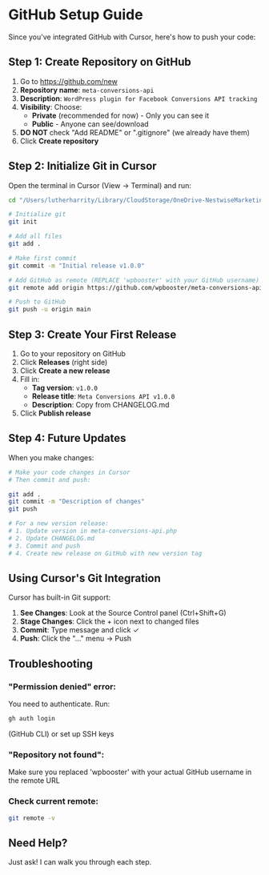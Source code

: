 # GitHub Setup Guide

Since you've integrated GitHub with Cursor, here's how to push your code:

## Step 1: Create Repository on GitHub

1. Go to https://github.com/new
2. **Repository name**: `meta-conversions-api`
3. **Description**: `WordPress plugin for Facebook Conversions API tracking`
4. **Visibility**: Choose:
   - **Private** (recommended for now) - Only you can see it
   - **Public** - Anyone can see/download
5. **DO NOT** check "Add README" or ".gitignore" (we already have them)
6. Click **Create repository**

## Step 2: Initialize Git in Cursor

Open the terminal in Cursor (View → Terminal) and run:

```bash
cd "/Users/lutherharrity/Library/CloudStorage/OneDrive-NestwiseMarketingPartners/Dev/Meta Conversions API"

# Initialize git
git init

# Add all files
git add .

# Make first commit
git commit -m "Initial release v1.0.0"

# Add GitHub as remote (REPLACE 'wpbooster' with your GitHub username)
git remote add origin https://github.com/wpbooster/meta-conversions-api.git

# Push to GitHub
git push -u origin main
```

## Step 3: Create Your First Release

1. Go to your repository on GitHub
2. Click **Releases** (right side)
3. Click **Create a new release**
4. Fill in:
   - **Tag version**: `v1.0.0`
   - **Release title**: `Meta Conversions API v1.0.0`
   - **Description**: Copy from CHANGELOG.md
5. Click **Publish release**

## Step 4: Future Updates

When you make changes:

```bash
# Make your code changes in Cursor
# Then commit and push:

git add .
git commit -m "Description of changes"
git push

# For a new version release:
# 1. Update version in meta-conversions-api.php
# 2. Update CHANGELOG.md
# 3. Commit and push
# 4. Create new release on GitHub with new version tag
```

## Using Cursor's Git Integration

Cursor has built-in Git support:

1. **See Changes**: Look at the Source Control panel (Ctrl+Shift+G)
2. **Stage Changes**: Click the + icon next to changed files
3. **Commit**: Type message and click ✓
4. **Push**: Click the "..." menu → Push

## Troubleshooting

### "Permission denied" error:
You need to authenticate. Run:
```bash
gh auth login
```
(GitHub CLI) or set up SSH keys

### "Repository not found":
Make sure you replaced 'wpbooster' with your actual GitHub username in the remote URL

### Check current remote:
```bash
git remote -v
```

## Need Help?

Just ask! I can walk you through each step.

